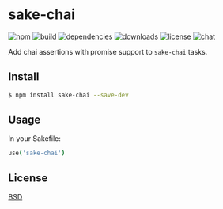 # sake-chai

[![npm][npm-img]][npm-url]
[![build][build-img]][build-url]
[![dependencies][dependencies-img]][dependencies-url]
[![downloads][downloads-img]][downloads-url]
[![license][license-img]][license-url]
[![chat][chat-img]][chat-url]

Add chai assertions with promise support to `sake-chai` tasks.

## Install
```bash
$ npm install sake-chai --save-dev
```

## Usage
In your Sakefile:

```coffee
use('sake-chai')
```

## License
[BSD][license-url]

[build-img]:        https://img.shields.io/travis/sakejs/sake-chai.svg
[build-url]:        https://travis-ci.org/sakejs/sake-chai
[chat-img]:         https://badges.gitter.im/join-chat.svg
[chat-url]:         https://gitter.im/sakejs/chat
[coverage-img]:     https://coveralls.io/repos/sakejs/sake-chai/badge.svg?branch=master&service=github
[coverage-url]:     https://coveralls.io/github/sakejs/sake-chai?branch=master
[dependencies-img]: https://david-dm.org/sakejs/sake-chai.svg
[dependencies-url]: https://david-dm.org/sakejs/sake-chai
[downloads-img]:    https://img.shields.io/npm/dm/sake-chai.svg
[downloads-url]:    http://badge.fury.io/js/sake-chai
[license-img]:      https://img.shields.io/npm/l/sake-chai.svg
[license-url]:      https://github.com/sakejs/sake-chai/blob/master/LICENSE
[npm-img]:          https://img.shields.io/npm/v/sake-chai.svg
[npm-url]:          https://www.npmjs.com/package/sake-chai
